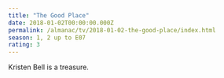 ```yaml
---
title: "The Good Place"
date: 2018-01-02T00:00:00.000Z
permalink: /almanac/tv/2018-01-02-the-good-place/index.html
season: 1, 2 up to E07
rating: 3
---
```


Kristen Bell is a treasure.